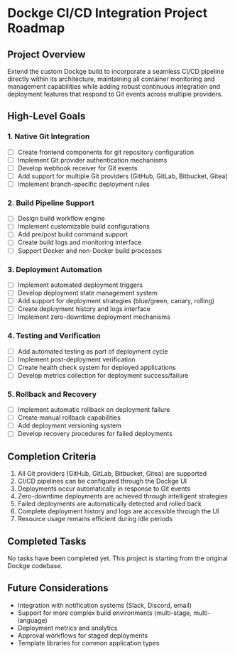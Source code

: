 # Dockge CI/CD Integration Project Roadmap

## Project Overview
Extend the custom Dockge build to incorporate a seamless CI/CD pipeline directly within its architecture, maintaining all container monitoring and management capabilities while adding robust continuous integration and deployment features that respond to Git events across multiple providers.

## High-Level Goals

### 1. Native Git Integration
- [ ] Create frontend components for git repository configuration
- [ ] Implement Git provider authentication mechanisms
- [ ] Develop webhook receiver for Git events
- [ ] Add support for multiple Git providers (GitHub, GitLab, Bitbucket, Gitea)
- [ ] Implement branch-specific deployment rules

### 2. Build Pipeline Support
- [ ] Design build workflow engine
- [ ] Implement customizable build configurations
- [ ] Add pre/post build command support
- [ ] Create build logs and monitoring interface
- [ ] Support Docker and non-Docker build processes

### 3. Deployment Automation
- [ ] Implement automated deployment triggers
- [ ] Develop deployment state management system
- [ ] Add support for deployment strategies (blue/green, canary, rolling)
- [ ] Create deployment history and logs interface
- [ ] Implement zero-downtime deployment mechanisms

### 4. Testing and Verification
- [ ] Add automated testing as part of deployment cycle
- [ ] Implement post-deployment verification
- [ ] Create health check system for deployed applications
- [ ] Develop metrics collection for deployment success/failure

### 5. Rollback and Recovery
- [ ] Implement automatic rollback on deployment failure
- [ ] Create manual rollback capabilities
- [ ] Add deployment versioning system
- [ ] Develop recovery procedures for failed deployments

## Completion Criteria
1. All Git providers (GitHub, GitLab, Bitbucket, Gitea) are supported
2. CI/CD pipelines can be configured through the Dockge UI
3. Deployments occur automatically in response to Git events
4. Zero-downtime deployments are achieved through intelligent strategies
5. Failed deployments are automatically detected and rolled back
6. Complete deployment history and logs are accessible through the UI
7. Resource usage remains efficient during idle periods

## Completed Tasks
No tasks have been completed yet. This project is starting from the original Dockge codebase.

## Future Considerations
- Integration with notification systems (Slack, Discord, email)
- Support for more complex build environments (multi-stage, multi-language)
- Deployment metrics and analytics
- Approval workflows for staged deployments
- Template libraries for common application types
